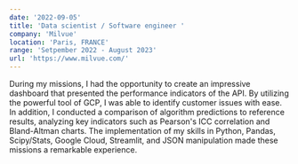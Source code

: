 ```yaml
---
date: '2022-09-05'
title: 'Data scientist / Software engineer '
company: 'Milvue'
location: 'Paris, FRANCE'
range: 'Setpember 2022 - August 2023'
url: 'https://www.milvue.com/'
---
```


During my missions, I had the opportunity to create an impressive dashboard that presented the performance indicators of the API. By utilizing the powerful tool of GCP, I was able to identify customer issues with ease. In addition, I conducted a comparison of algorithm predictions to reference results, analyzing key indicators such as Pearson's ICC correlation and Bland-Altman charts. The implementation of my skills in Python, Pandas, Scipy/Stats, Google Cloud, Streamlit, and JSON manipulation made these missions a remarkable experience.
